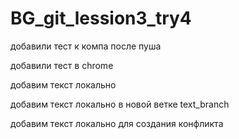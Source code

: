 # BG_git_lession3_try4

добавили тест к компа после пуша

добавили тест в chrome

добавим текст локально

добавим текст локально в новой ветке text_branch

добавим текст локально для создания конфликта
